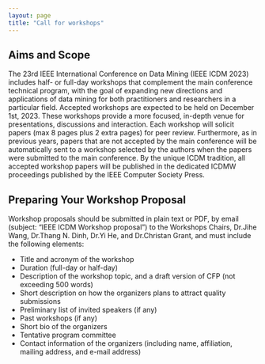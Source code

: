 ```yaml
---
layout: page
title: "Call for workshops"
---
```

## Aims and Scope

The 23rd IEEE International Conference on Data Mining (IEEE ICDM 2023) includes half- or full-day workshops that complement the main conference technical program, with the goal of expanding new directions and applications of data mining for both practitioners and researchers in a particular field. Accepted workshops are expected to be held on December 1st, 2023. These workshops provide a more focused, in-depth venue for presentations, discussions and interaction. Each workshop will solicit papers (max 8 pages plus 2 extra pages) for peer review. Furthermore, as in previous years, papers that are not accepted by the main conference will be automatically sent to a workshop selected by the authors when the papers were submitted to the main conference. By the unique ICDM tradition, all accepted workshop papers will be published in the dedicated ICDMW proceedings published by the IEEE Computer Society Press.

## Preparing Your Workshop Proposal

Workshop proposals should be submitted in plain text or PDF, by email (subject: “IEEE ICDM Workshop proposal”) to the Workshops Chairs, Dr.Jihe Wang, Dr.Thang N. Dinh, Dr.Yi He, and Dr.Christan Grant, and must include the following elements:

- Title and acronym of the workshop
- Duration (full-day or half-day)
- Description of the workshop topic, and a draft version of CFP (not exceeding 500 words)
- Short description on how the organizers plans to attract quality submissions
- Preliminary list of invited speakers (if any)
- Past workshops (if any)
- Short bio of the organizers
- Tentative program committee
- Contact information of the organizers (including name, affiliation, mailing address, and e-mail address)
